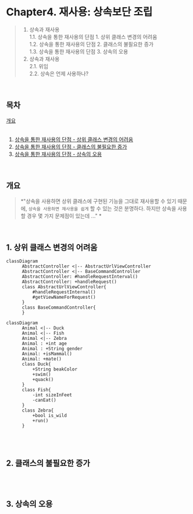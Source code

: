 # Chapter4. 재사용: 상속보단 조립

> 1. 상속과 재사용   
1.1. 상속을 통한 재사용의 단점 1. 상위 클래스 변경의 어려움  
1.2. 상속을 통한 재사용의 단점 2. 클래스의 불필요한 증가      
1.3. 상속을 통한 재사용의 단점 3. 상속의 오용     
> 2. 상속과 재사용   
2.1. 위임    
2.2. 상속은 언제 사용하나?     

</br>

## 목차   

[개요](#개요)  
</br>
1. [상속을 통한 재사용의 단점 - 상위 클래스 변경의 어려움](#1-상위-클래스-변경의-어려움)  
2. [상속을 통한 재사용의 단점 - 클래스의 불필요한 증가](#2-클래스의-불필요한-증가)   
3. [상속을 통한 재사용의 단점 - 상속의 오용](#3-상속의-오용)   

</br> 

## 개요
> *"상속을 사용하면 상위 클래스에 구현된 기능을 그대로 재사용할 수 있기 때문에, `상속을 사용하면 재사용을 쉽게` 할 수 있는 것은 분명하다. 하지만 상속을 사용할 경우 몇 가지 문제점이 있는데 ..." *

</br>

## 1. 상위 클래스 변경의 어려움

```mermaid
classDiagram
      AbstractController <|-- AbstractUrlViewController
      AbstractController <|-- BaseCommandController
      AbstractController: #handleRequestInterval()
      AbstractController: +handleRequest()
      class AbstractUrlViewController{
          #handleRequestInternal()
          #getViewNameForRequest()
      }
      class BaseCommandController{
      }
```

```mermaid
classDiagram
      Animal <|-- Duck
      Animal <|-- Fish
      Animal <|-- Zebra
      Animal : +int age
      Animal : +String gender
      Animal: +isMammal()
      Animal: +mate()
      class Duck{
          +String beakColor
          +swim()
          +quack()
      }
      class Fish{
          -int sizeInFeet
          -canEat()
      }
      class Zebra{
          +bool is_wild
          +run()
      }
```

</br></br>

## 2. 클래스의 불필요한 증가

</br></br>

## 3. 상속의 오용

</br></br>
  
